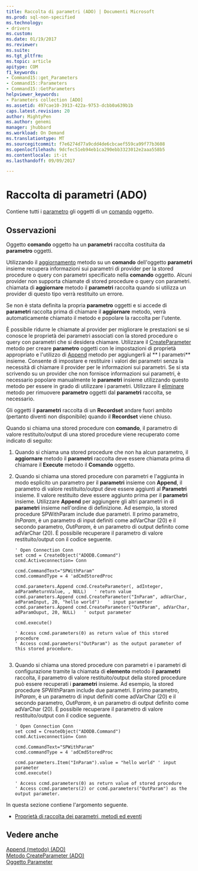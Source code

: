 ```yaml
---
title: Raccolta di parametri (ADO) | Documenti Microsoft
ms.prod: sql-non-specified
ms.technology:
- drivers
ms.custom: 
ms.date: 01/19/2017
ms.reviewer: 
ms.suite: 
ms.tgt_pltfrm: 
ms.topic: article
apitype: COM
f1_keywords:
- Command15::get_Parameters
- Command15::Parameters
- Command15::GetParameters
helpviewer_keywords:
- Parameters collection [ADO]
ms.assetid: 497cae10-3913-422a-9753-dcbb0a639b1b
caps.latest.revision: 20
author: MightyPen
ms.author: genemi
manager: jhubbard
ms.workload: On Demand
ms.translationtype: MT
ms.sourcegitcommit: f7e6274d77a9cdd4de6cbcaef559ca99f77b3608
ms.openlocfilehash: 9dcfec51eb94eb1ca290ebb3323012e2aaa558b5
ms.contentlocale: it-it
ms.lasthandoff: 09/09/2017

---
```

# <a name="parameters-collection-ado"></a>Raccolta di parametri (ADO)
Contiene tutti i [parametro](../../../ado/reference/ado-api/parameter-object.md) gli oggetti di un [comando](../../../ado/reference/ado-api/command-object-ado.md) oggetto.  
  
## <a name="remarks"></a>Osservazioni  
 Oggetto **comando** oggetto ha un **parametri** raccolta costituita da **parametro** oggetti.  
  
 Utilizzando il [aggiornamento](../../../ado/reference/ado-api/refresh-method-ado.md) metodo su un **comando** dell'oggetto **parametri** insieme recupera informazioni sui parametri di provider per la stored procedure o query con parametri specificato nella **comando** oggetto. Alcuni provider non supporta chiamate di stored procedure o query con parametri. chiamata di **aggiornare** metodo il **parametri** raccolta quando si utilizza un provider di questo tipo verrà restituito un errore.  
  
 Se non è stata definita la propria **parametro** oggetti e si accede di **parametri** raccolta prima di chiamare il **aggiornare** metodo, verrà automaticamente chiamato il metodo e popolare la raccolta per l'utente.  
  
 È possibile ridurre le chiamate al provider per migliorare le prestazioni se si conosce le proprietà dei parametri associati con la stored procedure o query con parametri che si desidera chiamare. Utilizzare il [CreateParameter](../../../ado/reference/ado-api/createparameter-method-ado.md) metodo per creare **parametro** oggetti con le impostazioni di proprietà appropriato e l'utilizzo di [Append](../../../ado/reference/ado-api/append-method-ado.md) metodo per aggiungerli al ** I parametri** insieme. Consente di impostare e restituire i valori dei parametri senza la necessità di chiamare il provider per le informazioni sui parametri. Se si sta scrivendo su un provider che non fornisce informazioni sui parametri, è necessario popolare manualmente le **parametri** insieme utilizzando questo metodo per essere in grado di utilizzare i parametri. Utilizzare il [eliminare](../../../ado/reference/ado-api/delete-method-ado-parameters-collection.md) metodo per rimuovere **parametro** oggetti dal **parametri** raccolta, se necessario.  
  
 Gli oggetti il **parametri** raccolta di un **Recordset** andare fuori ambito (pertanto diventi non disponibile) quando il **Recordset** viene chiuso.  
  
 Quando si chiama una stored procedure con **comando**, il parametro di valore restituito/output di una stored procedure viene recuperato come indicato di seguito:  
  
1.  Quando si chiama una stored procedure che non ha alcun parametro, il **aggiornare** metodo il **parametri** raccolta deve essere chiamata prima di chiamare il **Execute** metodo il **Comando** oggetto.  
  
2.  Quando si chiama una stored procedure con parametri e l'aggiunta in modo esplicito un parametro per il **parametri** insieme con **Append**, il parametro di valore restituito/output deve essere aggiunti al **Parametri** insieme. Il valore restituito deve essere aggiunto prima per il **parametri** insieme. Utilizzare **Append** per aggiungere gli altri parametri in di **parametri** insieme nell'ordine di definizione. Ad esempio, la stored procedure SPWithParam include due parametri. Il primo parametro, *InParam*, è un parametro di input definiti come adVarChar (20) e il secondo parametro, *OutParam*, è un parametro di output definito come adVarChar (20). È possibile recuperare il parametro di valore restituito/output con il codice seguente.  
  
    ```  
    ' Open Connection Conn  
    set ccmd = CreateObject("ADODB.Command")  
    ccmd.Activeconnection= Conn  
  
    ccmd.CommandText="SPWithParam"  
    ccmd.commandType = 4 'adCmdStoredProc  
  
    ccmd.parameters.Append ccmd.CreateParameter(, adInteger, adParamReturnValue, , NULL)   ' return value  
    ccmd.parameters.Append ccmd.CreateParameter("InParam", adVarChar, adParamInput, 20, "hello world")   ' input parameter  
    ccmd.parameters.Append ccmd.CreateParameter("OutParam", adVarChar, adParamOuput, 20, NULL)   ' output parameter  
  
    ccmd.execute()  
  
    ' Access ccmd.parameters(0) as return value of this stored procedure  
    ' Access ccmd.parameters("OutParam") as the output parameter of this stored procedure.  
  
    ```  
  
3.  Quando si chiama una stored procedure con parametri e i parametri di configurazione tramite la chiamata di **elemento** metodo il **parametri** raccolta, il parametro di valore restituito/output della stored procedure può essere recuperati i **parametri** insieme. Ad esempio, la stored procedure SPWithParam include due parametri. Il primo parametro, *InParam*, è un parametro di input definiti come adVarChar (20) e il secondo parametro, *OutParam*, è un parametro di output definito come adVarChar (20). È possibile recuperare il parametro di valore restituito/output con il codice seguente.  
  
    ```  
    ' Open Connection Conn  
    set ccmd = CreateObject("ADODB.Command")  
    ccmd.Activeconnection= Conn  
  
    ccmd.CommandText="SPWithParam"  
    ccmd.commandType = 4 'adCmdStoredProc  
  
    ccmd.parameters.Item("InParam").value = "hello world" ' input parameter  
    ccmd.execute()  
  
    ' Access ccmd.parameters(0) as return value of stored procedure  
    ' Access ccmd.parameters(2) or ccmd.parameters("OutParam") as the output parameter.  
    ```  
  
 In questa sezione contiene l'argomento seguente.  
  
-   [Proprietà di raccolta dei parametri, metodi ed eventi](../../../ado/reference/ado-api/parameters-collection-properties-methods-and-events.md)  
  
## <a name="see-also"></a>Vedere anche  
 [Append (metodo) (ADO)](../../../ado/reference/ado-api/append-method-ado.md)   
 [Metodo CreateParameter (ADO)](../../../ado/reference/ado-api/createparameter-method-ado.md)   
 [Oggetto Parameter](../../../ado/reference/ado-api/parameter-object.md)

